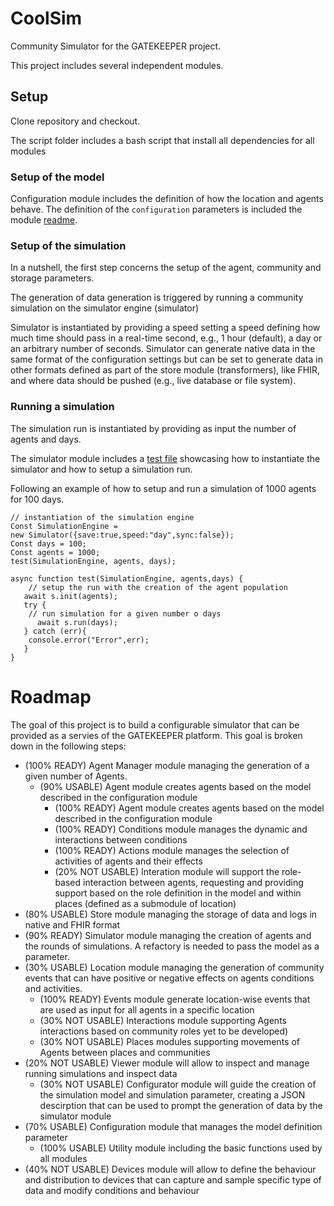 # CoolSim
Community Simulator for the GATEKEEPER project.

This project includes several independent modules. 

## Setup
Clone repository and checkout.

The script folder includes a bash script that install all dependencies for all modules

### Setup of the model
Configuration module includes the definition of how the location and agents behave. The definition of the ``configuration`` parameters is included the module [readme](https://github.com/GATEKEEPER-OU/coolsim-configuration).

### Setup of the simulation
In a nutshell, the first step concerns the setup of the agent, community and storage parameters. 

The generation of data generation is triggered by running a community simulation on the simulator engine (simulator) 

Simulator is instantiated by providing a speed setting a speed defining how much time should pass in a real-time second, e.g., 1 hour (default), a day or an arbitrary number of seconds. Simulator can generate native data in the same format of the configuration settings but can be set to generate data in other formats defined as part of the store module (transformers), like FHIR, and where data should be pushed (e.g., live database or file system). 

### Running a simulation
The simulation run is instantiated by providing as input the number of agents and days. 

The simulator module includes a [test file](https://github.com/GATEKEEPER-OU/coolsim-simulator) showcasing how to instantiate the simulator and how to setup a simulation run.

Following an example of how to setup and run a simulation of 1000 agents for 100 days.
```
// instantiation of the simulation engine
Const SimulationEngine = 
new Simulator({save:true,speed:"day",sync:false});
Const days = 100;
Const agents = 1000; 
test(SimulationEngine, agents, days); 

async function test(SimulationEngine, agents,days) {
	// setup the run with the creation of the agent population
   await s.init(agents);
   try {
	// run simulation for a given number o days
      await s.run(days);
   } catch (err){
   	console.error("Error",err);
   }
}
```

# Roadmap
The goal of this project is to build a configurable simulator that can be provided as a servies of the GATEKEEPER platform.
This goal is broken down in the following steps:

- (100% READY) Agent Manager module managing the generation of a given number of Agents. 
  - (90% USABLE) Agent module creates agents based on the model described in the configuration module
    - (100% READY) Agent module creates agents based on the model described in the configuration module
    - (100% READY) Conditions module manages the dynamic and interactions between conditions
    - (100% READY) Actions module manages the selection of activities of agents and their effects
    - (20% NOT USABLE) Interation module will support the role-based interaction between agents, requesting and providing support based on the role definition in the model and within places (defined as a submodule of location)
- (80% USABLE) Store module managing the storage of data and logs in native and FHIR format
- (90% READY) Simulator module managing the creation of agents and the rounds of simulations. A refactory is needed to pass the model as a parameter.
- (30% USABLE) Location module managing the generation of community events that can have positive or negative effects on agents conditions and activities. 
  - (100% READY) Events module generate location-wise events that are used as input for all agents in a specific location
  - (30% NOT USABLE) Interactions module supporting Agents interactions based on community roles yet to be developed)
  - (30% NOT USABLE) Places modules supporting movements of Agents between places and communities 
- (20% NOT USABLE) Viewer module will allow to inspect and manage running simulations and inspect data 
  -  (30% NOT USABLE) Configurator module will guide the creation of the simulation model and simulation parameter, creating a JSON descirption that can be used to prompt the generation of data by the simulator module
- (70% USABLE) Configuration module that manages the model definition parameter
  - (100% USABLE) Utility module including the basic functions used by all modules
- (40% NOT USABLE) Devices module will allow to define the behaviour and distribution to devices that can capture and sample specific type of data and modify conditions and behaviour
